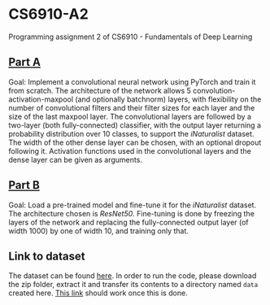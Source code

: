 # CS6910-A2
Programming assignment 2 of CS6910 - Fundamentals of Deep Learning

## [Part A](./Part-A/)

Goal: Implement a convolutional neural network using PyTorch and train it from scratch. The architecture of the network allows 5 convolution-activation-maxpool (and optionally batchnorm) layers, with flexibility on the number of convolutional filters and their filter sizes for each layer and the size of the last maxpool layer. The convolutional layers are followed by a two-layer (both fully-connected) classifier, with the output layer returning a probability distribution over 10 classes, to support the *iNaturalist* dataset. The width of the other dense layer can be chosen, with an optional dropout following it. Activation functions used in the convolutional layers and the dense layer can be given as arguments.

## [Part B](./Part-B/)

Goal: Load a pre-trained model and fine-tune it for the *iNaturalist* dataset. The architecture chosen is *ResNet50*. Fine-tuning is done by freezing the layers of the network and replacing the fully-connected output layer (of width 1000) by one of width 10, and training only that.

## Link to dataset

The dataset can be found [here](https://storage.googleapis.com/wandb_datasets/nature_12K.zip). In order to run the code, please download the zip folder, extract it and transfer its contents to a directory named `data` created here. [This link](./data/) should work once this is done.